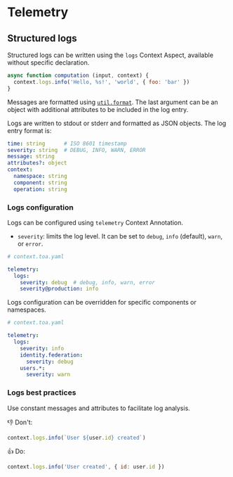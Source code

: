 # Telemetry

## Structured logs

Structured logs can be written using the `logs` Context Aspect, available without specific
declaration.

```javascript
async function computation (input, context) {
  context.logs.info('Hello, %s!', 'world', { foo: 'bar' })
}
```

Messages are formatted
using [`util.format`](https://nodejs.org/api/util.html#utilformatformat-args).
The last argument can be an object with additional attributes to be included in the log entry.

Logs are written to stdout or stderr and formatted as JSON objects. The log entry format is:

```yaml
time: string      # ISO 8601 timestamp
severity: string  # DEBUG, INFO, WARN, ERROR
message: string
attributes?: object
context:
  namespace: string
  component: string
  operation: string
```

### Logs configuration

Logs can be configured using `telemetry` Context Annotation.

- `severity`: limits the log level. It can be set to `debug`, `info` (default), `warn`, or `error`.

```yaml
# context.toa.yaml

telemetry:
  logs:
    severity: debug  # debug, info, warn, error
    severity@production: info
```

Logs configuration can be overridden for specific components or namespaces.

```yaml
# context.toa.yaml

telemetry:
  logs:
    severity: info
    identity.federation:
      severity: debug
    users.*:
      severity: warn
```

### Logs best practices

Use constant messages and attributes to facilitate log analysis.

:-1: Don't:

```javascript
context.logs.info(`User ${user.id} created`)
```

:+1: Do:

```javascript
context.logs.info('User created', { id: user.id })
```
